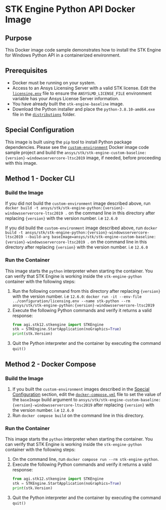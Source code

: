 # STK Engine Python API Docker Image

## Purpose
This Docker image code sample demonstrates how to install the STK Engine for Windows Python API in a containerized
environment.

## Prerequisites
* Docker must be running on your system.
* Access to an Ansys Licensing Server with a valid STK license.  Edit the
[`licensing.env`](../configuration/licensing.env) file to ensure the `ANSYSLMD_LICENSE_FILE` environment variable
has your Ansys License Server information.
* You have already built the `stk-engine-baseline` image.
* Download the Python installer and place the `python-3.8.10-amd64.exe` file in the [`distributions`](./distributions) folder.

## Special Configuration
This image is built using the `pip` tool to install Python package dependencies. Please see the
[`custom-environment`](../custom-environment/README.md) Docker image code sample project and build the
`ansys/stk/stk-engine-custom-baseline:{version}-windowsservercore-ltsc2019` image, if needed, before proceeding with this image.

## Method 1 - Docker CLI

### Build the Image
If you did not build the `custom-environment` image described above, run
`docker build -t ansys/stk/stk-engine-python:{version}-windowsservercore-ltsc2019 .` on the command line in this directory after replacing `{version}` with the version number. i.e `12.6.0`

If you did build the `custom-environment` image described above, run
`docker build -t ansys/stk/stk-engine-python:{version}-windowsservercore-ltsc2019 --build-arg baseImage=ansys/stk/stk-engine-custom-baseline:{version}-windowsservercore-ltsc2019 .`
on the command line in this directory after replacing `{version}` with the version number. i.e `12.6.0`

### Run the Container
This image starts the `python` interpreter when starting the container.  You can verify that
STK Engine is working inside the `stk-engine-python` container with the following steps:
1. Run the following command from this directory after replacing `{version}` with the version number. i.e `12.6.0`:
`docker run -it --env-file ../configuration/licensing.env --name stk-python --rm ansys/stk/stk-engine-python:{version}-windowsservercore-ltsc2019`
2. Execute the following Python commands and verify it returns a valid response:
    ```python
    from agi.stk12.stkengine import STKEngine
    stk = STKEngine.StartApplication(noGraphics=True)
    print(stk.Version)
    ```
3. Quit the Python interpreter and the container by executing the command `quit()`

## Method 2 - Docker Compose

### Build the Image
1. If you built the `custom-environment` images described in the [Special Configuration](#special-configuration) section,
edit the [`docker-compose.yml`](./docker-compose.yml) file to set the value of the `baseImage` build argument to
`ansys/stk/stk-engine-custom-baseline:{version}-windowsservercore-ltsc2019` after replacing `{version}` with the version number. i.e `12.6.0`
2. Run `docker compose build` on the command line in this directory.

### Run the Container
This image starts the `python` interpreter when starting the container.  You can verify that
STK Engine is working inside the `stk-engine-python` container with the following steps:
1. On the command line, run `docker compose run --rm stk-engine-python`.
2. Execute the following Python commands and verify it returns a valid response:
    ```python
    from agi.stk12.stkengine import STKEngine
    stk = STKEngine.StartApplication(noGraphics=True)
    print(stk.Version)
    ```
3. Quit the Python interpreter and the container by executing the command `quit()`
